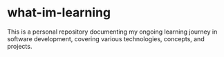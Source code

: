 # what-im-learning
This is a personal repository documenting my ongoing learning journey in software development, covering various technologies, concepts, and projects.
